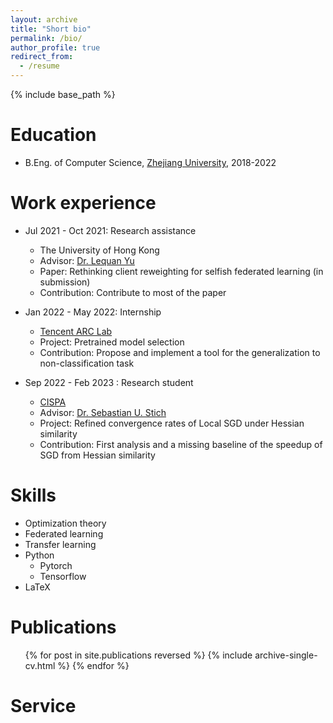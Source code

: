 ```yaml
---
layout: archive
title: "Short bio"
permalink: /bio/
author_profile: true
redirect_from:
  - /resume
---
```


{% include base_path %}

Education
======
* B.Eng. of Computer Science, [Zhejiang University](https://www.zju.edu.cn/english), 2018-2022

Work experience
======
* Jul 2021 - Oct 2021: Research assistance
  * The University of Hong Kong
  * Advisor: [Dr. Lequan Yu](https://yulequan.github.io)
  * Paper: Rethinking client reweighting for selfish federated learning (in submission)
  * Contribution: Contribute to most of the paper

* Jan 2022 - May 2022: Internship
  * [Tencent ARC Lab](https://arc.tencent.com/en/index)
  * Project: Pretrained model selection
  * Contribution: Propose and implement a tool for the generalization to non-classification task

* Sep 2022 - Feb 2023 : Research student
  * [CISPA](https://cispa.de/en)
  * Advisor: [Dr. Sebastian U. Stich](https://sstich.ch)
  * Project: Refined convergence rates of Local SGD under Hessian similarity
  * Contribution: First analysis and a missing baseline of the speedup of SGD from Hessian similarity
  
Skills
======
* Optimization theory
* Federated learning
* Transfer learning
* Python
  * Pytorch
  * Tensorflow
* LaTeX

Publications
======
  <ul>{% for post in site.publications reversed %}
    {% include archive-single-cv.html %}
  {% endfor %}</ul>
  
<!-- Talks
======
  <ul>{% for post in site.talks %}
    {% include archive-single-talk-cv.html %}
  {% endfor %}</ul> -->
  
<!-- Teaching
======
  <ul>{% for post in site.teaching %}
    {% include archive-single-cv.html %}
  {% endfor %}</ul> -->
  
Service
======

